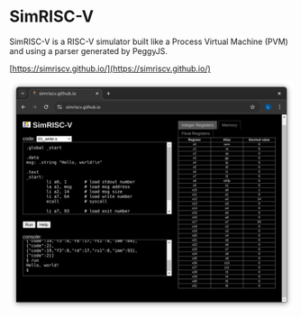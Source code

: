 # SimRISC-V

SimRISC-V is a RISC-V simulator built like a Process Virtual Machine (PVM) and using a parser generated by PeggyJS.

[https://simriscv.github.io/](https://simriscv.github.io/)

![Alt text](img/screen.png?raw=true "SimRISC-V")